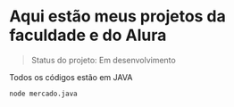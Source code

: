 <h1>Aqui estão meus projetos da faculdade e do Alura</h1>

> Status do projeto: Em desenvolvimento

Todos os códigos estão em JAVA

```
node mercado.java
```
